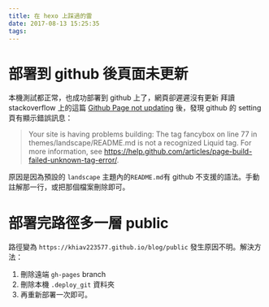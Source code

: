```yaml
---
title: 在 hexo 上踩過的雷
date: 2017-08-13 15:25:35
tags:
---
```

# 部署到 github 後頁面未更新
本機測試都正常，也成功部署到 github 上了，網頁卻遲遲沒有更新
拜讀 stackoverflow 上的這篇 [Github Page not updating](https://stackoverflow.com/questions/20422279/github-pages-are-not-updating) 後，發現 github 的 setting 頁有顯示錯誤訊息：
> Your site is having problems building: The tag fancybox on line 77 in themes/landscape/README.md is not a recognized Liquid tag. For more information, see https://help.github.com/articles/page-build-failed-unknown-tag-error/.

原因是因為預設的 `landscape` 主題內的`README.md`有 github 不支援的語法。手動註解那一行，或把那個檔案刪除即可。


# 部署完路徑多一層 public
路徑變為 `https://khiav223577.github.io/blog/public`
發生原因不明。解決方法：
1. 刪除遠端 `gh-pages` branch
2. 刪除本機 `.deploy_git` 資料夾
3. 再重新部署一次即可。
